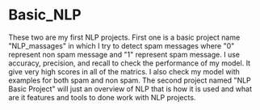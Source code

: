 # Basic_NLP
These two are my first NLP projects. 
First one is a basic project name "NLP_massages" in which I try to detect spam messages where "0" represent non spam message and "1" represent spam message.
I use accuracy, precision, and recall to check the performance of my model. It give very high scores in all of the matrics.
I also check my model with examples for both spam and non spam.
The second project named "NLP Basic Project" will just an overview of NLP that is how it is used and what are it features and tools to done work with NLP projects.
